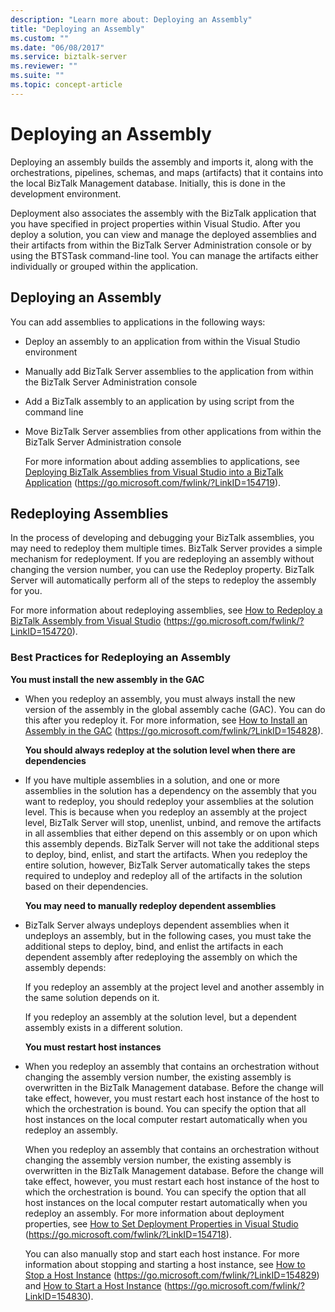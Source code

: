 ```yaml
---
description: "Learn more about: Deploying an Assembly"
title: "Deploying an Assembly"
ms.custom: ""
ms.date: "06/08/2017"
ms.service: biztalk-server
ms.reviewer: ""
ms.suite: ""
ms.topic: concept-article
---
```

# Deploying an Assembly
Deploying an assembly builds the assembly and imports it, along with the orchestrations, pipelines, schemas, and maps (artifacts) that it contains into the local BizTalk Management database. Initially, this is done in the development environment.

 Deployment also associates the assembly with the BizTalk application that you have specified in project properties within Visual Studio. After you deploy a solution, you can view and manage the deployed assemblies and their artifacts from within the BizTalk Server Administration console or by using the BTSTask command-line tool. You can manage the artifacts either individually or grouped within the application.

## Deploying an Assembly
 You can add assemblies to applications in the following ways:

- Deploy an assembly to an application from within the Visual Studio environment

- Manually add BizTalk Server assemblies to the application from within the BizTalk Server Administration console

- Add a BizTalk assembly to an application by using script from the command line

- Move BizTalk Server assemblies from other applications from within the BizTalk Server Administration console

  For more information about adding assemblies to applications, see [Deploying BizTalk Assemblies from Visual Studio into a BizTalk Application](../core/deploying-biztalk-assemblies-from-visual-studio-into-a-biztalk-application.md) (https://go.microsoft.com/fwlink/?LinkID=154719).

## Redeploying Assemblies
 In the process of developing and debugging your BizTalk assemblies, you may need to redeploy them multiple times. BizTalk Server provides a simple mechanism for redeployment. If you are redeploying an assembly without changing the version number, you can use the Redeploy property. BizTalk Server will automatically perform all of the steps to redeploy the assembly for you.

 For more information about redeploying assemblies, see [How to Redeploy a BizTalk Assembly from Visual Studio](../core/how-to-redeploy-a-biztalk-assembly-from-visual-studio.md) (https://go.microsoft.com/fwlink/?LinkID=154720).

### Best Practices for Redeploying an Assembly
 **You must install the new assembly in the GAC**

- When you redeploy an assembly, you must always install the new version of the assembly in the global assembly cache (GAC). You can do this after you redeploy it. For more information, see [How to Install an Assembly in the GAC](../core/how-to-install-an-assembly-in-the-gac.md) (https://go.microsoft.com/fwlink/?LinkID=154828).

  **You should always redeploy at the solution level when there are dependencies**

- If you have multiple assemblies in a solution, and one or more assemblies in the solution has a dependency on the assembly that you want to redeploy, you should redeploy your assemblies at the solution level. This is because when you redeploy an assembly at the project level, BizTalk Server will stop, unenlist, unbind, and remove the artifacts in all assemblies that either depend on this assembly or on upon which this assembly depends. BizTalk Server will not take the additional steps to deploy, bind, enlist, and start the artifacts. When you redeploy the entire solution, however, BizTalk Server automatically takes the steps required to undeploy and redeploy all of the artifacts in the solution based on their dependencies.

  **You may need to manually redeploy dependent assemblies**

- BizTalk Server always undeploys dependent assemblies when it undeploys an assembly, but in the following cases, you must take the additional steps to deploy, bind, and enlist the artifacts in each dependent assembly after redeploying the assembly on which the assembly depends:

   If you redeploy an assembly at the project level and another assembly in the same solution depends on it.

   If you redeploy an assembly at the solution level, but a dependent assembly exists in a different solution.

  **You must restart host instances**

- When you redeploy an assembly that contains an orchestration without changing the assembly version number, the existing assembly is overwritten in the BizTalk Management database. Before the change will take effect, however, you must restart each host instance of the host to which the orchestration is bound. You can specify the option that all host instances on the local computer restart automatically when you redeploy an assembly.

   When you redeploy an assembly that contains an orchestration without changing the assembly version number, the existing assembly is overwritten in the BizTalk Management database. Before the change will take effect, however, you must restart each host instance of the host to which the orchestration is bound. You can specify the option that all host instances on the local computer restart automatically when you redeploy an assembly. For more information about deployment properties, see [How to Set Deployment Properties in Visual Studio](../core/how-to-set-deployment-properties-in-visual-studio.md) (https://go.microsoft.com/fwlink/?LinkID=154718).

   You can also manually stop and start each host instance. For more information about stopping and starting a host instance, see [How to Stop a Host Instance](../core/how-to-stop-a-host-instance.md) (https://go.microsoft.com/fwlink/?LinkID=154829) and [How to Start a Host Instance](../core/how-to-start-a-host-instance.md) (https://go.microsoft.com/fwlink/?LinkID=154830).
